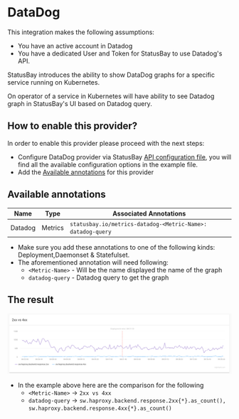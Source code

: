 # DataDog
This integration makes the following assumptions: 

* You have an active account in Datadog
* You have a dedicated User and Token for StatusBay to use Datadog's API.
  
StatusBay introduces the ability to show DataDog graphs for a specific service running on Kubernetes. 

On operator of a service in Kubernetes will have ability to see Datadog graph in StatusBay's UI based on Datadog query.


## How to enable this provider?

In order to enable this provider please proceed with the next steps:

* Configure DataDog provider via StatusBay [API configuration file](../../../examples/configuration/api.yaml#L13), you will find all the available configuration options in the example file.
* Add the [Available annotations](#available-annotations) for this provider

## Available annotations
| Name | Type | Associated Annotations | 
| ---- | ---- | ---------------------- | 
| Datadog | Metrics | `statusbay.io/metrics-datadog-<Metric-Name>: datadog-query` |



* Make sure you add these annotations to one of the following kinds: Deployment,Daemonset & Statefulset.
* The aforementioned annotation will need following: 
  * `<Metric-Name>` - Will be the name displayed  the name of the graph
  * `datadog-query` - Datadog query to get the graph
  
## The result
![Multiple Clusters](../../../ui/client/src/components/IntergationModals/MetricIntegrationModal/metrics.png)

* In the example above here are the comparison for the following
  * `<Metric-Name>` -> `2xx vs 4xx`
  * `datadog-query` -> `sw.haproxy.backend.response.2xx{*}.as_count(), sw.haproxy.backend.response.4xx{*}.as_count()`